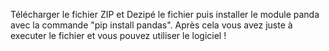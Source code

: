 Télécharger le fichier ZIP et Dezipé le fichier puis installer le module panda avec la commande "pip install pandas". Après cela vous avez juste à executer le fichier et vous pouvez utiliser le logiciel !
